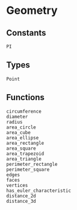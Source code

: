# Geometry

## Constants
```@docs
PI
```

## Types
```@docs
Point
```

## Functions
```@docs
circumference
diameter
radius
area_circle
area_cube
area_ellipse
area_rectangle
area_square
area_trapezoid
area_triangle
perimeter_rectangle
perimeter_square
edges
faces
vertices
has_euler_characteristic
distance_2d
distance_3d
```
